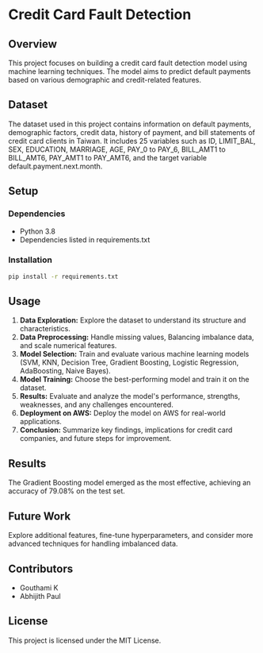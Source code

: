 # Credit Card Fault Detection

## Overview

This project focuses on building a credit card fault detection model using machine learning techniques. The model aims to predict default payments based on various demographic and credit-related features.

## Dataset

The dataset used in this project contains information on default payments, demographic factors, credit data, history of payment, and bill statements of credit card clients in Taiwan. It includes 25 variables such as ID, LIMIT_BAL, SEX, EDUCATION, MARRIAGE, AGE, PAY_0 to PAY_6, BILL_AMT1 to BILL_AMT6, PAY_AMT1 to PAY_AMT6, and the target variable default.payment.next.month.

## Setup

### Dependencies

- Python 3.8
- Dependencies listed in requirements.txt

### Installation

```bash
pip install -r requirements.txt
```

## Usage

1. **Data Exploration:** Explore the dataset to understand its structure and characteristics.
2. **Data Preprocessing:** Handle missing values, Balancing imbalance data, and scale numerical features.
3. **Model Selection:** Train and evaluate various machine learning models (SVM, KNN, Decision Tree, Gradient Boosting, Logistic Regression, AdaBoosting, Naive Bayes).
4. **Model Training:** Choose the best-performing model and train it on the dataset.
5. **Results:** Evaluate and analyze the model's performance, strengths, weaknesses, and any challenges encountered.
6. **Deployment on AWS:** Deploy the model on AWS for real-world applications.
7. **Conclusion:** Summarize key findings, implications for credit card companies, and future steps for improvement.

## Results

The Gradient Boosting model emerged as the most effective, achieving an accuracy of 79.08% on the test set.

## Future Work

Explore additional features, fine-tune hyperparameters, and consider more advanced techniques for handling imbalanced data.

## Contributors

- Gouthami K
- Abhijith Paul

## License

This project is licensed under the MIT License.
